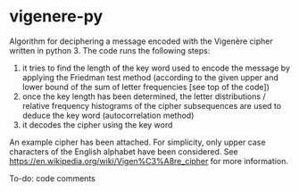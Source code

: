 # vigenere-py
Algorithm for deciphering a message encoded with the Vigenère cipher written in python 3.
The code runs the following steps:
1. it tries to find the length of the key word used to encode the message by applying the Friedman test method (according to the given upper and lower bound of the sum of letter frequencies [see top of the code])
2. once the key length has been determined, the letter distributions / relative frequency histograms of the cipher subsequences are used to deduce the key word (autocorrelation method)
3. it decodes the cipher using the key word

An example cipher has been attached. For simplicity, only upper case characters of the English alphabet have been considered. See https://en.wikipedia.org/wiki/Vigen%C3%A8re_cipher for more information.


To-do:
code comments
